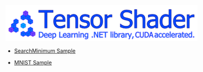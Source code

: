 ![TensorShader](https://github.com/tk-yoshimura/TensorShader/blob/master/logo.svg)

- [SearchMinimum Sample](https://github.com/tk-yoshimura/TensorShader/blob/master/TensorShaderSample/SearchMinimum)

- [MNIST Sample](https://github.com/tk-yoshimura/TensorShader/blob/master/TensorShaderSample/MNIST)
